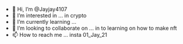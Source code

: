 - 👋 Hi, I’m @Jayjay4107
- 👀 I’m interested in ... in crypto 
- 🌱 I’m currently learning ...
- 💞️ I’m looking to collaborate on ... in to learning on how to make nft 
- 📫 How to reach me ... insta 01_Jay_21

<!---
Jayjay4107/Jayjay4107 is a ✨ special ✨ repository because its `README.md` (this file) appears on your GitHub profile.
You can click the Preview link to take a look at your changes.
--->
